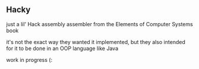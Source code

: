 ## Hacky
just a lil' Hack assembly assembler from the Elements of Computer Systems book

it's not the exact way they wanted it implemented, but they also intended for it to be done in an OOP language like Java

work in progress (:

